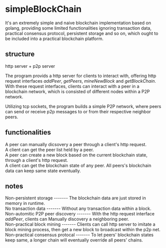 # simpleBlockChain
It's an extremely simple and naive blockchain implementation based on golang, providing some limited functionalities ignoring transaction data, practical consensus protocol, persistent storage and so on, which ought to be included into a practical blockchain platform.

## structure
http server + p2p server

The program provids a http server for clients to interact with, offering http request interfaces
*addPeer*, *getPeers*, *mineNewBlock* and *getBlockChain*. With these request interfaces, clients can interact with a peer in a blockchain network, which is consisted of different nodes within a P2P network.

Utilizing tcp sockets, the program builds a simple P2P network, where peers can send or receive p2p messages to or from their respective neighbor peers. 

## functionalities
A peer can manually dicsovery a peer through a client's http request.<br>
A client can get the peer list held by a peer.<br>
A peer can create a new block based on the current blockchain state, through a client's http request.<br>
A client can get the blockchain state of any peer.
All peers's blockchain data can keep same state eventually.

## notes
Non-persistent storage           -------  The blockchain data are just stored in memory in runtime.<br>
No transaction data              -------  Without any transaction data within a block.<br>
Non-automitic P2P peer discovery -------  With the http request interface *addPeer*, clients can Manually discovery a neighboring peer.<br>
Non-practical block mining       -------  Clients can call http server to imitate a block mining process, then get a new block to broadcast within the p2p net.<br>
Non-practical consensus protocal -------  To let peers' blockchain states keep same, a longer chain will eventually override all peers' chains.
